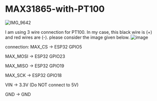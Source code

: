 # MAX31865-with-PT100

![IMG_9642](https://github.com/user-attachments/assets/609891ca-98bd-48d7-a10d-a84689e06e8d)

I am using 3 wire connection for PT100.
In my case, this black wire is (+) and red wires are (-). please consider the image given below.
![image](https://github.com/user-attachments/assets/d8b04e5a-61e3-4c7f-9b17-a2a9129e8038)

connection:
MAX_CS → ESP32 GPIO5

MAX_MOSI → ESP32 GPIO23

MAX_MISO → ESP32 GPIO19

MAX_SCK → ESP32 GPIO18

VIN → 3.3V (Do NOT connect to 5V)

GND → GND

